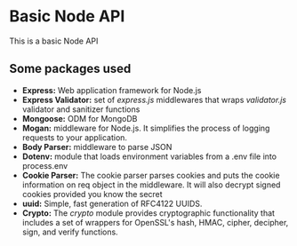 # Basic Node API

This is a basic Node API

## Some packages used

- **Express:** Web application framework for Node.js
- **Express Validator:** set of _express.js_ middlewares that wraps _validator.js_ validator and sanitizer functions
- **Mongoose:** ODM for MongoDB
- **Mogan:** middleware for Node.js. It simplifies the process of logging requests to your application.
- **Body Parser:** middleware to parse JSON
- **Dotenv:** module that loads environment variables from a .env file into process.env
- **Cookie Parser:** The cookie parser parses cookies and puts the cookie information on req object in the middleware. It will also decrypt signed cookies provided you know the secret
- **uuid:** Simple, fast generation of RFC4122 UUIDS.
- **Crypto:** The _crypto_ module provides cryptographic functionality that includes a set of wrappers for OpenSSL's hash, HMAC, cipher, decipher, sign, and verify functions.
